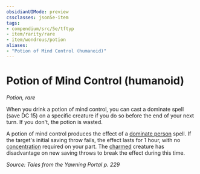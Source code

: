 ```yaml
---
obsidianUIMode: preview
cssclasses: json5e-item
tags:
- compendium/src/5e/tftyp
- item/rarity/rare
- item/wondrous/potion
aliases: 
- "Potion of Mind Control (humanoid)"
---
```

# Potion of Mind Control (humanoid)
*Potion, rare*  


When you drink a potion of mind control, you can cast a dominate spell (save DC 15) on a specific creature if you do so before the end of your next turn. If you don't, the potion is wasted.

A potion of mind control produces the effect of a [dominate person](2-Mechanics/CLI/spells/dominate-person.md) spell. If the target's initial saving throw fails, the effect lasts for 1 hour, with no [concentration](2-Mechanics/CLI/rules/conditions.md#Concentration) required on your part. The [charmed](2-Mechanics/CLI/rules/conditions.md#Charmed) creature has disadvantage on new saving throws to break the effect during this time.

*Source: Tales from the Yawning Portal p. 229*